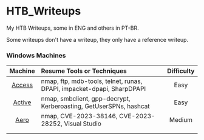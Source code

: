 # HTB_Writeups

My HTB Writeups, some in ENG and others in PT-BR.

Some writeups don't have a writeup, they only have a reference writeup.

### Windows Machines

|                           Machine                            | Resume Tools or Techniques                                   | Difficulty |
| :----------------------------------------------------------: | :----------------------------------------------------------- | :--------: |
| [Access](https://github.com/CalegariMindSec/HTB_Writeups/tree/main/windows_boxes/access) | nmap, ftp, mdb-tools, telnet, runas, DPAPI, impacket-dpapi, SharpDPAPI |    Easy    |
| [Active](https://github.com/CalegariMindSec/HTB_Writeups/blob/main/windows_boxes/active/) | nmap, smbclient, gpp-decrypt, Kerberoasting, GetUserSPNs, hashcat |    Easy    |
| [Aero](https://github.com/CalegariMindSec/HTB_Writeups/tree/main/windows_boxes/Aero) | nmap, CVE-2023-38146, CVE-2023-28252, Visual Studio          |   Medium   |
|                                                              |                                                              |            |
|                                                              |                                                              |            |





